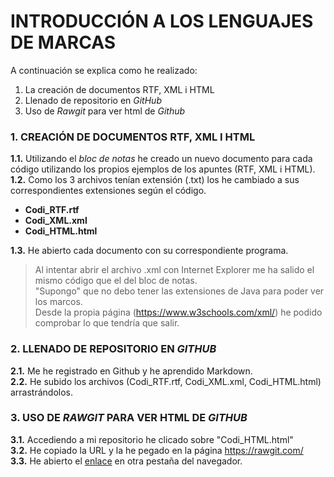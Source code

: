 # INTRODUCCIÓN A LOS LENGUAJES DE MARCAS
A continuación se explica como he realizado: 
1. La creación de documentos RTF, XML i HTML
2. Llenado de repositorio en _GitHub_
3. Uso de _Rawgit_ para ver html de _Github_

### 1. CREACIÓN DE DOCUMENTOS RTF, XML I HTML  
**1.1.** Utilizando el _bloc de notas_ he creado un nuevo documento para cada código utilizando los propios ejemplos de los apuntes (RTF, XML i HTML).  
**1.2.** Como los 3 archivos tenían extensión (.txt) los he cambiado a sus correspondientes extensiones según el código.    
* **Codi_RTF.rtf**
* **Codi_XML.xml**
* **Codi_HTML.html**

**1.3.** He abierto cada documento con su correspondiente programa.
> Al intentar abrir el archivo .xml con Internet Explorer me ha salido el mismo código que el del bloc de notas.   
"Supongo" que no debo tener las extensiones de Java para poder ver los marcos.  
 Desde la propia página (https://www.w3schools.com/xml/) he podido comprobar lo que tendría que salir.

### 2. LLENADO DE REPOSITORIO EN _GITHUB_  
**2.1.** Me he registrado en Github y he aprendido Markdown.  
**2.2.** He subido los archivos (Codi_RTF.rtf, Codi_XML.xml, Codi_HTML.html) arrastrándolos.  

### 3. USO DE _RAWGIT_ PARA VER HTML DE _GITHUB_
**3.1.** Accediendo a mi repositorio he clicado sobre "Codi_HTML.html"  
**3.2.** He copiado la URL y la he pegado en la página https://rawgit.com/  
**3.3.** He abierto el [enlace](https://rawgit.com/CsOrtegaCo/Ejemplos-de-Ficheros/master/Codi_HTML.html) en otra pestaña del navegador.  

